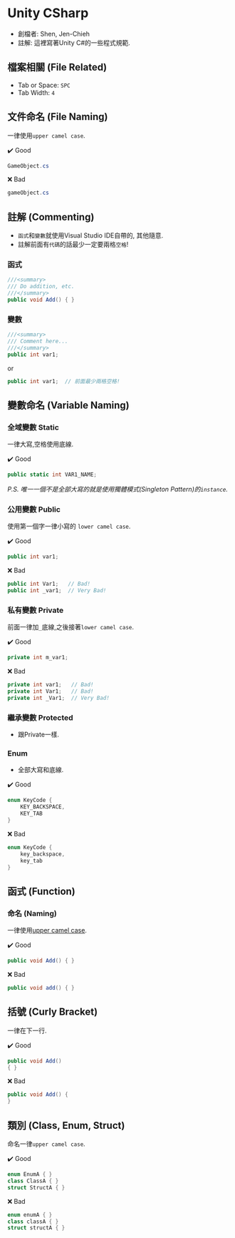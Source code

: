 # Unity CSharp

* 創檔者: Shen, Jen-Chieh
* 註解: 這裡寫著Unity C#的一些程式規範.


## 檔案相關 (File Related)

* Tab or Space: `SPC`
* Tab Width: `4`


## 文件命名 (File Naming)

一律使用`upper camel case`.


✔️ Good

```cs
GameObject.cs
```

❌ Bad

```cs
gameObject.cs
```


## 註解 (Commenting)

- `函式`和`變數`就使用Visual Studio IDE自帶的, 其他隨意.
- 註解前面有`代碼`的話最少一定要兩格`空格`!

### 函式

```cs
///<summary>
/// Do addition, etc.
///</summary>
public void Add() { }
```

### 變數

```cs
///<summary>
/// Comment here...
///</summary>
public int var1;
```

or

```cs
public int var1;  // 前面最少兩格空格!
```

## 變數命名 (Variable Naming)

### 全域變數 Static

一律大寫,空格使用底線.

:heavy_check_mark: Good
```cs
public static int VAR1_NAME;
```

*P.S. 唯一一個不是全部大寫的就是使用獨體模式(Singleton Pattern)的`instance`.*

### 公用變數 Public

使用第一個字一律小寫的 `lower camel case`.

✔️ Good

```cs
public int var1;
```

❌ Bad

```cs
public int Var1;   // Bad!
public int _var1;  // Very Bad!
```

### 私有變數 Private

前面一律加`_`底線,之後接著`lower camel case`.

✔️ Good

```cs
private int m_var1;
```

❌ Bad

```cs
private int var1;   // Bad!
private int Var1;   // Bad!
private int _Var1;  // Very Bad!
```

### 繼承變數 Protected

* 跟Private一樣.

### Enum

* 全部大寫和底線.

✔️ Good

```cs
enum KeyCode {
    KEY_BACKSPACE,
    KEY_TAB
}
```

❌ Bad

```cs
enum KeyCode {
    key_backspace,
    key_tab
}
```


## 函式 (Function)

### 命名 (Naming)

一律使用[upper camel case](https://zh.wikipedia.org/wiki/%E9%A7%9D%E5%B3%B0%E5%BC%8F%E5%A4%A7%E5%B0%8F%E5%AF%AB).

✔️ Good

```cs
public void Add() { }
```

❌ Bad

```cs
public void add() { }
```

## 括號 (Curly Bracket)

一律在下一行.

✔️ Good

```cs
public void Add()
{ }
```

❌ Bad

```cs
public void Add() {
}
```

## 類別 (Class, Enum, Struct)

命名一律`upper camel case`.

✔️ Good

```cs
enum EnumA { }
class ClassA { }
struct StructA { }
```

❌ Bad

```cs
enum enumA { }
class classA { }
struct structA { }
```
